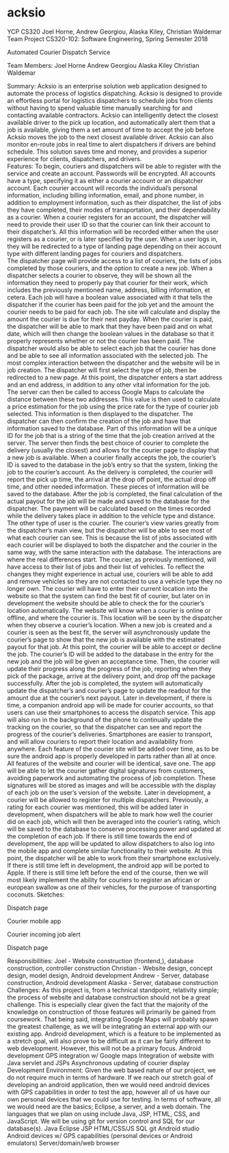 # acksio 
YCP CS320 Joel Horne, Andrew Georgiou, Alaska Kiley, Christian Waldemar
Team Project
CS320-102: Software Engineering, Spring Semester 2018

Automated Courier Dispatch Service

Team Members:
Joel Horne
Andrew Georgiou
Alaska Kiley 
Christian Waldemar

Summary: 
Acksio is an enterprise solution web application designed to automate the process of logistics dispatching. Acksio is designed to provide an effortless portal for logistics dispatchers to schedule jobs from clients without having to spend valuable time manually searching for and contacting available contractors. Acksio can intelligently detect the closest available driver to the pick up location, and automatically alert them that a job is available, giving them a set amount of time to accept the job before Acksio moves the job to the next closest available driver. Acksio can also monitor en-route jobs in real time to alert dispatchers if drivers are behind schedule. This solution saves time and money, and provides a superior experience for clients, dispatchers, and drivers.   
Features: 
To begin, couriers and dispatchers will be able to register with the service and create an account. Passwords will be encrypted. All accounts have a type, specifying it as either a courier account or an dispatcher account. Each courier account will records the individual’s personal information, including billing information, email, and phone number, in addition to employment information, such as their dispatcher, the list of jobs they have completed, their modes of transportation, and their dependability as a courier. When a courier registers for an account, the dispatcher will need to provide their user ID so that the courier can link their account to their dispatcher’s. All this information will be recorded either when the user registers as a courier, or is later specified by the user. 
When a user logs in, they will be redirected to a type of landing page depending on their account type with different landing pages for couriers and dispatchers.  
The dispatcher page will provide access to a list of couriers, the lists of jobs completed by those couriers, and the option to create a new job. When a dispatcher selects a courier to observe, they will be shown all the information they need to properly pay that courier for their work, which includes the previously mentioned name, address, billing information, et cetera. Each job will have a boolean value associated with it that tells the dispatcher if the courier has been paid for the job yet and the amount the courier needs to be paid for each job. The site will calculate and display the amount the courier is due for their next payday. When the courier is paid, the dispatcher will be able to mark that they have been paid and on what date, which will then change the boolean values in the database so that it properly represents whether or not the courier has been paid. The dispatcher would also be able to select each job that the courier has done and be able to see all information associated with the selected job. The most complex interaction between the dispatcher and the website will be in job creation. The dispatcher will first select the type of job, then be redirected to a new page. At this point, the dispatcher enters a start address and an end address, in addition to any other vital information for the job. The server can then be called to access Google Maps to calculate the distance between these two addresses. This value is then used to calculate a price estimation for the job using the price rate for the type of courier job selected. This information is then displayed to the dispatcher. The dispatcher can then confirm the creation of the job and have that information saved to the database. Part of this information will be a unique ID for the job that is a string of the time that the job creation arrived at the server. The server then finds the best choice of courier to complete the delivery (usually the closest) and allows for the courier page to display that a new job is available. When a courier finally accepts the job, the courier’s ID is saved to the database in the job’s entry so that the system, linking the job to the courier’s account. As the delivery is completed, the courier will report the pick up time, the arrival at the drop off point, the actual drop off time, and other needed information. These pieces of information will be saved to the database. After the job is completed, the final calculation of the actual payout for the job will be made and saved to the database for the dispatcher. The payment will be calculated based on the times recorded while the delivery takes place in addition to the vehicle type and distance.
The other type of user is the courier. The courier’s view varies greatly from the dispatcher’s main view, but the dispatcher will be able to see most of what each courier can see. This is because the list of jobs associated with each courier will be displayed to both the dispatcher and the courier in the same way, with the same interaction with the database. The interactions are where the real differences start. The courier, as previously mentioned, will have access to their list of jobs and their list of vehicles. To reflect the changes they might experience in actual use, couriers will be able to add and remove vehicles so they are not contacted to use a vehicle type they no longer own. The courier will have to enter their current location into the website so that the system can find the best fit of courier, but later on in development the website should be able to check the for the courier’s location automatically. The website will know when a courier is online or offline, and where the courier is. This location will be seen by the dispatcher when they observe a courier’s location.
When a new job is created and a courier is seen as the best fit, the server will asynchronously update the courier’s page to show that the new job is available with the estimated payout for that job.  At this point, the courier will be able to accept or decline the job. The courier’s ID will be added to the database in the entry for the new job and the job will be given an acceptance time. Then, the courier will update their progress along the progress of the job, reporting when they pick of the package, arrive at the delivery point, and drop off the package successfully. After the job is completed, the system will automatically update the dispatcher’s and courier’s page to update the readout for the amount due at the courier’s next payout.
Later in development, if there is time, a companion android app will be made for courier accounts, so that users can use their smartphones to access the dispatch service. This app will also run in the background of the phone to continually update the tracking on the courier, so that the dispatcher can see and report the progress of the courier’s deliveries. Smartphones are easier to transport, and will allow couriers to report their location and availability from anywhere. Each feature of the courier site will be added over time, as to be sure the android app is properly developed in parts rather than all at once. All features of the website and courier will be identical, save one. The app will be able to let the courier gather digital signatures from customers, avoiding paperwork and automating the process of job completion. These signatures will be stored as images and will be accessible with the display of each job on the user’s version of the website. Later in development, a courier will be allowed to register for multiple dispatchers. Previously, a rating for each courier was mentioned, this will be added later in development, when dispatchers will be able to mark how well the courier did on each job, which will then be averaged into the courier’s rating, which will be saved to the database to conserve processing power and updated at the completion of each job.
If there is still time towards the end of development, the app will be updated to allow dispatchers to also log into the mobile app and complete similar functionality to their website. At this point, the dispatcher will be able to work from their smartphone exclusively. 
If there is still time left in development, the android app will be ported to Apple. If there is still time left before the end of the course, then we will most likely implement the ability for couriers to register an african or european swallow as one of their vehicles, for the purpose of transporting coconuts. 
Sketches:

Dispatch page

Courier mobile app

Courier incoming job alert



Dispatch page

Responsibilities:
Joel - Website construction (frontend,), database construction, controller construction
Christian - Website design, concept design, model design, Android development
Andrew - Server, database construction, Android development
Alaska - Server, database construction
Challenges:
As this project is, from a technical standpoint, relativity simple; the process of website and database construction should not be a great challenge. This is especially clear given the fact that the majority of the knowledge on construction of those features will primarily be gained from coursework. That being said, integrating Google Maps will probably spawn the greatest challenge, as we will be integrating an external app with our existing app. Android development, which is a feature to be implemented as a stretch goal, will also prove to be difficult as it can be fairly different to web development. However, this will not be a primary focus.
Android development
GPS integration w/ Google maps
Integration of website with Java servlet and JSPs
Asynchronous updating of courier display
Development Environment:
Given the web based nature of our project, we do not require much in terms of hardware. If we reach our stretch goal of developing an android application, then we would need android devices with GPS capabilities in order to test the app, however all of us have our own personal devices that we could use for testing. In terms of software, all we would need are the basics; Eclipse, a server, and a web domain. The languages that we plan on using include Java, JSP, HTML, CSS, and JavaScript. We will be using git for version control and SQL for our database(s). 
Java
Eclipse
JSP
HTML/CSS/JS
SQL
git
Android studio
Android devices w/ GPS capabilities (personal devices or Android emulators) 
Server/domain/web browser
